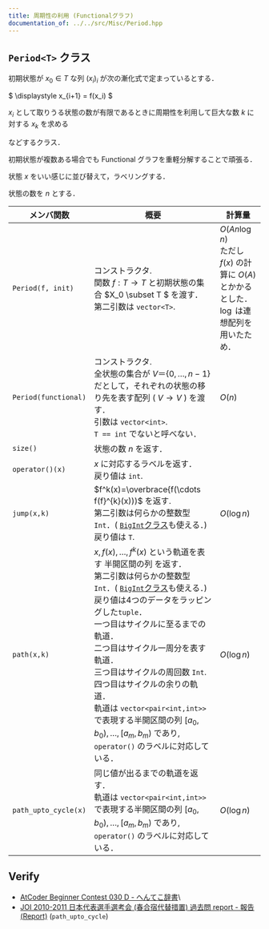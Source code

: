 ```yaml
---
title: 周期性の利用 (Functionalグラフ)
documentation_of: ../../src/Misc/Period.hpp
---
```


## `Period<T>` クラス

初期状態が $x_0\in T$ な列 $(x_i)_i$ が次の漸化式で定まっているとする．

$
\displaystyle x_{i+1} = f(x_i)
$

$x_i$ として取りうる状態の数が有限であるときに周期性を利用して巨大な数 $k$ に対する $x_k$ を求める　

などするクラス．

初期状態が複数ある場合でも Functional グラフを重軽分解することで頑張る．

状態 $x$ をいい感じに並び替えて，ラベリングする．

状態の数を $n$ とする．

| メンバ関数 | 概要 | 計算量 |
| --- | --- | --- |
| `Period(f, init)` | コンストラクタ. <br> 関数 $f:T\to T$ と初期状態の集合 $X_0 \subset T $ を渡す． <br> 第二引数は `vector<T>`. |$O(An\log n)$ <br> ただし $f(x)$ の計算に $O(A)$ とかかるとした．<br> $\log$ は連想配列を用いたため．|
| `Period(functional)` | コンストラクタ. <br> 全状態の集合が $V＝\lbrace 0,\dots,n-1\rbrace$ だとして，それぞれの状態の移り先を表す配列 ( $V\to V$ ) を渡す．<br> 引数は `vector<int>`. <br> `T == int` でないと呼べない．| $O(n)$|
|`size()`|状態の数 $n$ を返す．||
|`operator()(x)`| $x$ に対応するラベルを返す．<br> 戻り値は `int`. |
| `jump(x,k)`          | $f^k(x)=\overbrace{f(\cdots f(f}^{k}(x)))$ を返す. <br> 第二引数は何らかの整数型 `Int`．( [`BigInt`クラス](../FFT/BigInt.hpp)も使える．) <br> 戻り値は `T`.| $O(\log n)$ |
| `path(x,k)`          | $x,f(x),\dots,f^k(x)$ という軌道を表す 半開区間の列 を返す．<br> 第二引数は何らかの整数型 `Int`．( [`BigInt`クラス](../FFT/BigInt.hpp)も使える．) <br> 戻り値は4つのデータをラッピングした`tuple`．<br> 一つ目はサイクルに至るまでの軌道．<br> 二つ目はサイクル一周分を表す軌道．<br> 三つ目はサイクルの周回数 `Int`. <br> 四つ目はサイクルの余りの軌道．<br> 軌道は `vector<pair<int,int>>` で表現する半開区間の列 $\lbrack a_0, b_0 ),\dots,\lbrack a_m, b_m )$ であり, `operator()` のラベルに対応している． | $O(\log n)$ |
| `path_upto_cycle(x)`          | 同じ値が出るまでの軌道を返す．<br> 軌道は `vector<pair<int,int>>` で表現する半開区間の列 $\lbrack a_0, b_0 ),\dots,\lbrack a_m, b_m )$ であり, `operator()` のラベルに対応している． | $O(\log n)$ |

## Verify


- [AtCoder Beginner Contest 030 D - へんてこ辞書](https://atcoder.jp/contests/abc030/tasks/abc030_d)\
- [JOI 2010-2011 日本代表選手選考会 (春合宿代替措置) 過去問 report - 報告 (Report)](https://atcoder.jp/contests/joisc2011/tasks/joisc2011_report) (`path_upto_cycle`)

